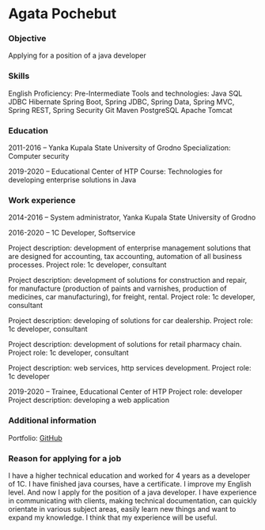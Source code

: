 # Agata Pochebut
### Objective
Applying for a position of a java developer

### Skills
English Proficiency: Pre-Intermediate
Tools and technologies: 
Java
SQL
JDBC
Hibernate
Spring Boot, Spring JDBC, Spring Data, Spring MVC, Spring REST, Spring Security
Git
Maven
PostgreSQL
Apache Tomcat

### Education
2011-2016 – Yanka Kupala State University of Grodno
Specialization: Computer security

2019-2020 – Educational Center of HTP
Course: Technologies for developing enterprise solutions in Java

### Work experience
2014-2016 – System administrator, Yanka Kupala State University of Grodno

2016-2020 – 1С Developer, Softservice

Project description: development of enterprise management solutions that are designed for
accounting, tax accounting, automation of all business processes.
Project role: 1с developer, consultant

Project description: development of solutions for construction and repair, for manufacture (production of paints and varnishes, production of medicines, car manufacturing), for freight, rental.
Project role: 1с developer, consultant

Project description: developing of solutions for car dealership.
Project role: 1с developer, consultant

Project description: development of solutions for retail pharmacy chain.
Project role: 1с developer, consultant

Project description: web services, http services development.
Project role: 1с developer

2019-2020 – Trainee, Educational Center of HTP
Project role: developer
Project description: developing a web application

### Additional information
Portfolio: [GitHub](https://github.com/AgataPochebut)

### Reason for applying for a job 
I have a higher technical education and worked for 4 years as a developer of 1C. I have finished java courses, have a certificate. I improve my English level. And now I apply for the position of a java developer.
I have experience in communicating with clients, making technical documentation, can quickly orientate in various subject areas, easily learn new things and want to expand my knowledge. I think that my experience will be useful.

